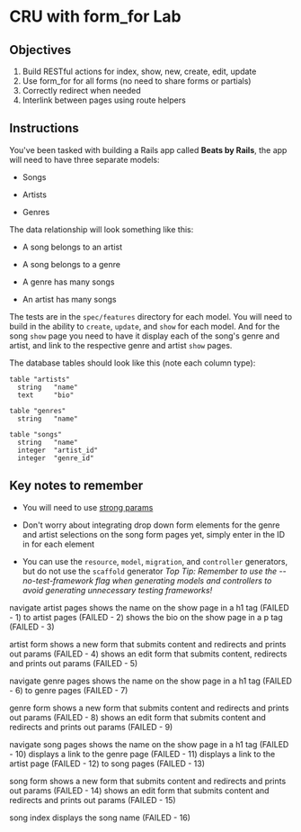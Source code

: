 # CRU with form_for Lab

## Objectives

1. Build RESTful actions for index, show, new, create, edit, update
2. Use form_for for all forms (no need to share forms or partials)
3. Correctly redirect when needed
4. Interlink between pages using route helpers

## Instructions

You've been tasked with building a Rails app called **Beats by Rails**, the app will need to have three separate models:

* Songs

* Artists

* Genres

The data relationship will look something like this:

* A song belongs to an artist

* A song belongs to a genre

* A genre has many songs

* An artist has many songs


The tests are in the `spec/features` directory for each model. You will need to build in the ability to `create`, `update`, and `show` for each model. And for the song `show` page you need to have it display each of the song's genre and artist, and link to the respective genre and artist `show` pages.

The database tables should look like this (note each column type):

```db
table "artists"
  string   "name"
  text     "bio"

table "genres"
  string   "name"

table "songs"
  string   "name"
  integer  "artist_id"
  integer  "genre_id"
```

## Key notes to remember

* You will need to use [strong params](https://github.com/learn-co-curriculum/strong-params-basics)

* Don't worry about integrating drop down form elements for the genre and artist selections on the song form pages yet, simply enter in the ID in for each element

* You can use the `resource`, `model`, `migration`, and `controller` generators, but do not use the `scaffold` generator
*Top Tip: Remember to use the --no-test-framework flag when generating models and controllers to avoid generating unnecessary testing frameworks!*

navigate artist pages
  shows the name on the show page in a h1 tag (FAILED - 1)
  to artist pages (FAILED - 2)
  shows the bio on the show page in a p tag (FAILED - 3)

artist form
  shows a new form that submits content and redirects and prints out params (FAILED - 4)
  shows an edit form that submits content, redirects and prints out params (FAILED - 5)

navigate genre pages
  shows the name on the show page in a h1 tag (FAILED - 6)
  to genre pages (FAILED - 7)

genre form
  shows a new form that submits content and redirects and prints out params (FAILED - 8)
  shows an edit form that submits content and redirects and prints out params (FAILED - 9)

navigate song pages
  shows the name on the show page in a h1 tag (FAILED - 10)
  displays a link to the genre page (FAILED - 11)
  displays a link to the artist page (FAILED - 12)
  to song pages (FAILED - 13)

song form
  shows a new form that submits content and redirects and prints out params (FAILED - 14)
  shows an edit form that submits content and redirects and prints out params (FAILED - 15)

song index
  displays the song name (FAILED - 16)
